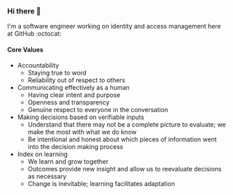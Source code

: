 ### Hi there 👋

I'm a software engineer working on identity and access management here at GitHub :octocat:

#### Core Values

- Accountability
  - Staying true to word
  - Reliability out of respect to others
- Communicating effectively as a human
  - Having clear intent and purpose
  - Openness and transparency
  - Genuine respect to everyone in the conversation
- Making decisions based on verifiable inputs
  - Understand that there may not be a complete picture to evaluate; we make the most with what we do know
  - Be intentional and honest about which pieces of information went into the decision making process
- Index on learning
  - We learn and grow together
  - Outcomes provide new insight and allow us to reevaluate decisions as necessary
  - Change is inevitable; learning facilitates adaptation
